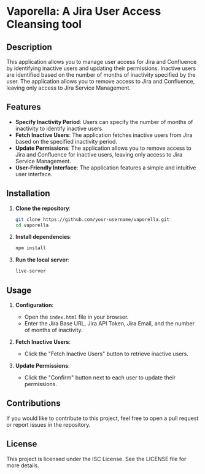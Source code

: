 # Vaporella: A Jira User Access Cleansing tool

## Description
This application allows you to manage user access for Jira and Confluence by identifying inactive users and updating their permissions. Inactive users are identified based on the number of months of inactivity specified by the user. The application allows you to remove access to Jira and Confluence, leaving only access to Jira Service Management.

## Features
- **Specify Inactivity Period**: Users can specify the number of months of inactivity to identify inactive users.
- **Fetch Inactive Users**: The application fetches inactive users from Jira based on the specified inactivity period.
- **Update Permissions**: The application allows you to remove access to Jira and Confluence for inactive users, leaving only access to Jira Service Management.
- **User-Friendly Interface**: The application features a simple and intuitive user interface.

## Installation
1. **Clone the repository**:
   ```bash
   git clone https://github.com/your-username/vaporella.git
   cd vaporella
   ```

2. **Install dependencies**:
   ```bash
   npm install
   ```

3. **Run the local server**:
   ```bash
   live-server
   ```

## Usage
1. **Configuration**:
    - Open the `index.html` file in your browser.
    - Enter the Jira Base URL, Jira API Token, Jira Email, and the number of months of inactivity.

2. **Fetch Inactive Users**:
    - Click the "Fetch Inactive Users" button to retrieve inactive users.

3. **Update Permissions**:
    - Click the "Confirm" button next to each user to update their permissions.

## Contributions
If you would like to contribute to this project, feel free to open a pull request or report issues in the repository.

## License
This project is licensed under the ISC License. See the LICENSE file for more details.